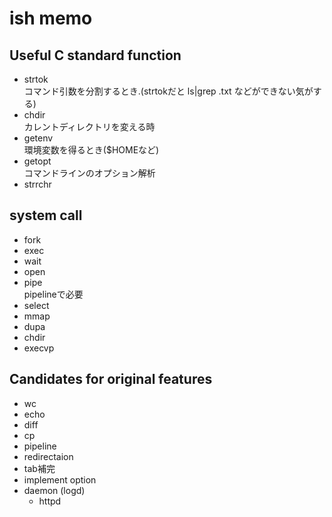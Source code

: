 # ish memo

## Useful C standard function
- strtok\
コマンド引数を分割するとき.(strtokだと ls|grep .txt などができない気がする)
- chdir\
カレントディレクトリを変える時
- getenv\
環境変数を得るとき($HOMEなど)
- getopt\
コマンドラインのオプション解析
- strrchr
## system call
- fork
- exec
- wait
- open
- pipe\
pipelineで必要
- select
- mmap
- dupa
- chdir
- execvp


## Candidates for original features
- wc
- echo
- diff
- cp
- pipeline
- redirectaion
- tab補完
- implement option
- daemon (logd)
    - httpd
